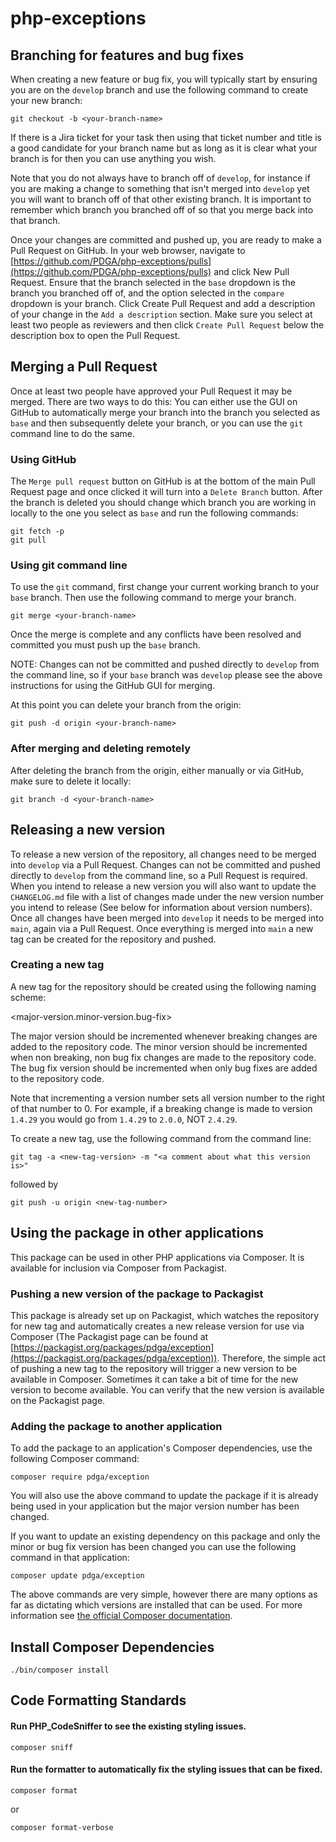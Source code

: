 # php-exceptions

## Branching for features and bug fixes

When creating a new feature or bug fix, you will typically start by ensuring you are on the `develop` branch and use the following
command to create your new branch:

```git checkout -b <your-branch-name>```

If there is a Jira ticket for your task then using that ticket number and title is a good candidate for your branch name
but as long as it is clear what your branch is for then you can use anything you wish.

Note that you do not always have to branch off of `develop`, for instance if you are making a change to something that isn't merged
into `develop` yet you will want to branch off of that other existing branch. It is important to remember which branch you branched
off of so that you merge back into that branch.

Once your changes are committed and pushed up, you are ready to make a Pull Request on GitHub. In your web browser, navigate to
[https://github.com/PDGA/php-exceptions/pulls](https://github.com/PDGA/php-exceptions/pulls) and click New Pull Request.
Ensure that the branch selected in the `base` dropdown is the branch you branched off of, and the option selected in the `compare`
dropdown is your branch. Click Create Pull Request and add a description of your change in the `Add a description` section.
Make sure you select at least two people as reviewers and then click `Create Pull Request` below the description box
to open the Pull Request.

## Merging a Pull Request

Once at least two people have approved your Pull Request it may be merged. There are two ways to do this:
You can either use the GUI on GitHub to automatically merge your branch into the branch you selected as `base`
and then subsequently delete your branch, or you can use the `git` command line to do the same.

### Using GitHub

The `Merge pull request` button on GitHub is at the bottom of the main Pull Request page and once clicked it
will turn into a `Delete Branch` button. After the branch is deleted you should change which branch you are working
in locally to the one you select as `base` and run the following commands:

```
git fetch -p
git pull
```
### Using git command line

To use the `git` command, first change your current working branch to your `base` branch.  Then use the following
command to merge your branch.

```git merge <your-branch-name>```

Once the merge is complete and any conflicts have been resolved and committed you must push up the `base` branch.

NOTE: Changes can not be committed and pushed directly to `develop` from the command line, so if your `base` branch was
`develop` please see the above instructions for using the GitHub GUI for merging.

At this point you can delete your branch from the origin:

```git push -d origin <your-branch-name>```

### After merging and deleting remotely

After deleting the branch from the origin, either manually or via GitHub, make sure to delete it locally:

```git branch -d <your-branch-name>```

## Releasing a new version

To release a new version of the repository, all changes need to be merged into `develop` via a Pull Request.
Changes can not be committed and pushed directly to `develop` from the command line, so a Pull Request is required.
When you intend to release a new version you will also want to update the `CHANGELOG.md` file with a list of changes
made under the new version number you intend to release (See below for information about version numbers).
Once all changes have been merged into `develop` it needs to be merged into `main`, again via a Pull Request.
Once everything is merged into `main` a new tag can be created for the repository and pushed.

### Creating a new tag

A new tag for the repository should be created using the following naming scheme:

<major-version.minor-version.bug-fix>

The major version should be incremented whenever breaking changes are added to the repository code.
The minor version should be incremented when non breaking, non bug fix changes are made to the repository code.
The bug fix version should be incremented when only bug fixes are added to the repository code.

Note that incrementing a version number sets all version number to the right of that number to 0.
For example, if a breaking change is made to version `1.4.29` you would go from `1.4.29` to `2.0.0`, NOT `2.4.29`.

To create a new tag, use the following command from the command line:

```git tag -a <new-tag-version> -m "<a comment about what this version is>"```

followed by

```git push -u origin <new-tag-number>```

## Using the package in other applications

This package can be used in other PHP applications via Composer. It is available for inclusion
via Composer from Packagist.

### Pushing a new version of the package to Packagist

This package is already set up on Packagist, which watches the repository for new tag and automatically
creates a new release version for use via Composer (The Packagist page can be found at [https://packagist.org/packages/pdga/exception](https://packagist.org/packages/pdga/exception)).
Therefore, the simple act of pushing a new tag to the repository will trigger a new version to be available in Composer.
Sometimes it can take a bit of time for the new version to become available. You can verify that the new version is available on the Packagist page.

### Adding the package to another application

To add the package to an application's Composer dependencies, use the following Composer command:

```composer require pdga/exception```

You will also use the above command to update the package if it is already being used in your application
but the major version number has been changed.

If you want to update an existing dependency on this package and only the minor or bug fix version has been
changed you can use the following command in that application:

```composer update pdga/exception```

The above commands are very simple, however there are many options as far as dictating which versions are
installed that can be used. For more information see [the official Composer documentation](https://getcomposer.org/doc/articles/versions.md#writing-version-constraints).

## Install Composer Dependencies

```
./bin/composer install
```

## Code Formatting Standards
#### Run PHP_CodeSniffer to see the existing styling issues.
```
composer sniff
```

#### Run the formatter to automatically fix the styling issues that can be fixed.
```
composer format
```
or
```
composer format-verbose
```
